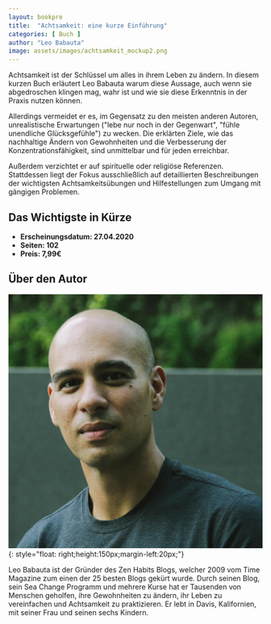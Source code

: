 ```yaml
---
layout: bookpre
title:  "Achtsamkeit: eine kurze Einführung"
categories: [ Buch ]
author: "Leo Babauta"
image: assets/images/achtsamkeit_mockup2.png
---
```


Achtsamkeit ist der Schlüssel um alles in ihrem Leben zu ändern. In diesem kurzen Buch erläutert Leo Babauta warum diese Aussage, auch wenn sie abgedroschen klingen mag, wahr ist und wie sie diese Erkenntnis in der Praxis nutzen können.

Allerdings vermeidet er es, im Gegensatz zu den meisten anderen Autoren, unrealistische Erwartungen ("lebe nur noch in der Gegenwart", "fühle unendliche Glücksgefühle") zu wecken. Die erklärten Ziele, wie das nachhaltige Ändern von Gewohnheiten und die Verbesserung der Konzentrationsfähigkeit, sind unmittelbar und für jeden erreichbar.

Außerdem verzichtet er auf spirituelle oder religiöse Referenzen. Stattdessen liegt der Fokus ausschließlich auf detaillierten Beschreibungen der wichtigsten Achtsamkeitsübungen und Hilfestellungen zum Umgang mit gängigen Problemen. 



## Das Wichtigste in Kürze

- **Erscheinungsdatum: 27.04.2020**
- **Seiten: 102**
- **Preis: 7,99€**

## Über den Autor

![Leo Babauta](/assets/images/leo.jpeg){: style="float: right;height:150px;margin-left:20px;"}


Leo Babauta ist der Gründer des
Zen Habits Blogs, welcher 2009
vom Time Magazine zum einen
der 25 besten Blogs gekürt wurde.
Durch seinen Blog, sein Sea Change Programm und mehrere Kurse
hat er Tausenden von Menschen
geholfen, ihre Gewohnheiten zu
ändern, ihr Leben zu vereinfachen
und Achtsamkeit zu praktizieren.
Er lebt in Davis, Kalifornien, mit
seiner Frau und seinen sechs Kindern.
